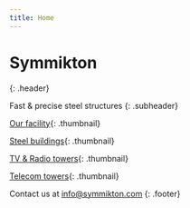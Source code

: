 ```yaml
---
title: Home
---
```


# Symmikton
{: .header}

Fast & precise steel structures
{: .subheader}

[Our facility](our-facility/index.html){: .thumbnail}

[Steel buildings](steel-buildings/index.html){: .thumbnail}

[TV & Radio towers](tv-radio-towers/index.html){: .thumbnail}

[Telecom towers](telecom-towers/index.html){: .thumbnail}

Contact us at [info@symmikton.com](mailto:info@symmikton.com)
{: .footer}
